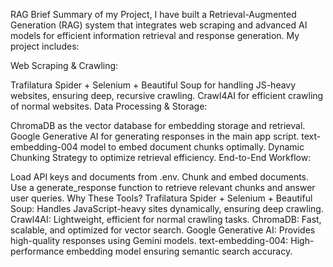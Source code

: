 RAG
Brief Summary of my Project, I have built a Retrieval-Augmented Generation (RAG) system that integrates web scraping and advanced AI models for efficient information retrieval and response generation. My project includes:

Web Scraping & Crawling:

Trafilatura Spider + Selenium + Beautiful Soup for handling JS-heavy websites, ensuring deep, recursive crawling.
Crawl4AI for efficient crawling of normal websites.
Data Processing & Storage:

ChromaDB as the vector database for embedding storage and retrieval.
Google Generative AI for generating responses in the main app script.
text-embedding-004 model to embed document chunks optimally.
Dynamic Chunking Strategy to optimize retrieval efficiency.
End-to-End Workflow:

Load API keys and documents from .env.
Chunk and embed documents.
Use a generate_response function to retrieve relevant chunks and answer user queries.
Why These Tools?
Trafilatura Spider + Selenium + Beautiful Soup: Handles JavaScript-heavy sites dynamically, ensuring deep crawling.
Crawl4AI: Lightweight, efficient for normal crawling tasks.
ChromaDB: Fast, scalable, and optimized for vector search.
Google Generative AI: Provides high-quality responses using Gemini models.
text-embedding-004: High-performance embedding model ensuring semantic search accuracy. 
